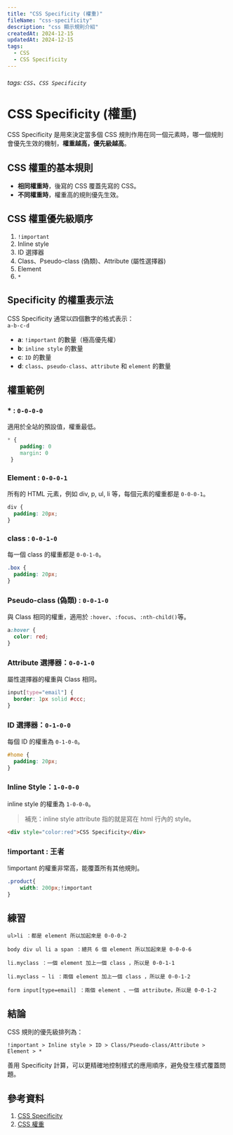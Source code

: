 ```yaml
---
title: "CSS Specificity (權重)"
fileName: "css-specificity"
description: "css 顯示規則介紹"
createdAt: 2024-12-15
updatedAt: 2024-12-15
tags:
  - CSS
  - CSS Specificity
---
```


###### tags: `CSS`、`CSS Specificity`

# CSS Specificity (權重)

CSS Specificity 是用來決定當多個 CSS 規則作用在同一個元素時，哪一個規則會優先生效的機制，**權重越高，優先級越高**。

## CSS 權重的基本規則

- **相同權重時**，後寫的 CSS 覆蓋先寫的 CSS。
- **不同權重時**，權重高的規則優先生效。

## CSS 權重優先級順序

1. `!important`
2. Inline style
3. ID 選擇器
4. Class、Pseudo-class (偽類)、Attribute (屬性選擇器)
5. Element
6. `*`

## Specificity 的權重表示法

CSS Specificity 通常以四個數字的格式表示：  
`a-b-c-d`

- **a**: `!important` 的數量（極高優先權）
- **b**: `inline style` 的數量
- **c**: `ID` 的數量
- **d**: `class`、`pseudo-class`、`attribute` 和 `element` 的數量

## 權重範例

### \* : `0-0-0-0`

適用於全站的預設值，權重最低。

```css
* {
    padding: 0
    margin: 0
 }
```

### Element : `0-0-0-1`

所有的 HTML 元素，例如 div, p, ul, li 等，每個元素的權重都是 `0-0-0-1`。

```css
div {
  padding: 20px;
}
```

### class : `0-0-1-0`

每一個 class 的權重都是 `0-0-1-0`。

```css
.box {
  padding: 20px;
}
```

### Pseudo-class (偽類) : `0-0-1-0`

與 Class 相同的權重，適用於 `:hover`、`:focus`、`:nth-child()`等。

```css
a:hover {
  color: red;
}
```

### Attribute 選擇器：`0-0-1-0`

屬性選擇器的權重與 Class 相同。

```css
input[type="email"] {
  border: 1px solid #ccc;
}
```

### ID 選擇器：`0-1-0-0`

每個 ID 的權重為 `0-1-0-0`。

```css
#home {
  padding: 20px;
}
```

### Inline Style：`1-0-0-0`

inline style 的權重為 `1-0-0-0`。

> 補充：inline style attribute 指的就是寫在 html 行內的 style。

```html
<div style="color:red">CSS Specificity</div>
```

### !important : 王者

!important 的權重非常高，能覆蓋所有其他規則。

```css
.product{
    width: 200px;!important
}
```

## 練習

```css=
ul>li ：都是 element 所以加起來是 0-0-0-2

body div ul li a span ：總共 6 個 element 所以加起來是 0-0-0-6

li.myclass ：一個 element 加上一個 class ，所以是 0-0-1-1

li.myclass ~ li ：兩個 element 加上一個 class ，所以是 0-0-1-2

form input[type=email] ：兩個 element 、一個 attribute，所以是 0-0-1-2
```

## 結論

CSS 規則的優先級排列為：

`!important > Inline style > ID > Class/Pseudo-class/Attribute > Element > *`

善用 Specificity 計算，可以更精確地控制樣式的應用順序，避免發生樣式覆蓋問題。

## 參考資料

1. [CSS Specificity](https://www.oxxostudio.tw/articles/201405/css-specificity.html)
2. [CSS 權重](https://ithelp.ithome.com.tw/articles/10196454)
